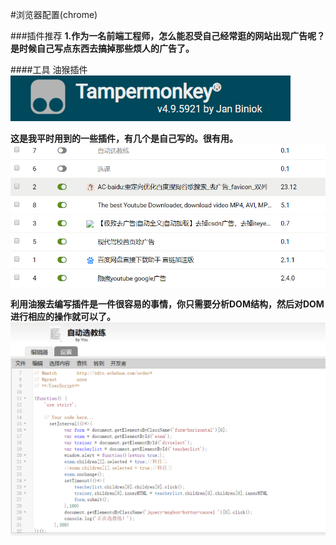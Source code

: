 #浏览器配置(chrome)

###插件推荐
__1.作为一名前端工程师，怎么能忍受自己经常逛的网站出现广告呢？是时候自己写点东西去搞掉那些烦人的广告了。__

####工具  油猴插件 ![Alt](./images/tampermonkey.png)


__这是我平时用到的一些插件，有几个是自己写的。很有用。__
![Alt](./images/20190317092331.png)


__利用油猴去编写插件是一件很容易的事情，你只需要分析DOM结构，然后对DOM进行相应的操作就可以了。__
![Alt](./images/20190317092422.png)

